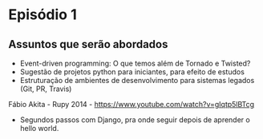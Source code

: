 # Episódio 1

## Assuntos que serão abordados

- Event-driven programming: O que temos além de Tornado e Twisted?
- Sugestão de projetos python para iniciantes, para efeito de estudos
- Estruturação de ambientes de desenvolvimento para sistemas legados (Git, PR, Travis)

Fábio Akita - Rupy 2014 - https://www.youtube.com/watch?v=gIqtp5lBTcg

- Segundos passos com Django, pra onde seguir depois de aprender o hello world.

